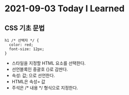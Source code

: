 # 2021-09-03 Today I Learned

## CSS 기초 문법
~~~
h1 /* 선택자 */ {
  color: red;
  font-size: 12px;
}
~~~
* 스타일을 지정할 HTML 요소를 선택한다.
* 선언블록인 중괄호 {}로 감싼다. 
* 속성: 값; 으로 선언한다.
* HTML은 속성= 값
* 주석은 /* 내용 */ 형식으로 지정한다.
